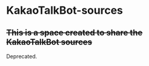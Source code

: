 # KakaoTalkBot-sources
 ## ~~**This is a space created to share the KakaoTalkBot sources**~~
 
Deprecated.
